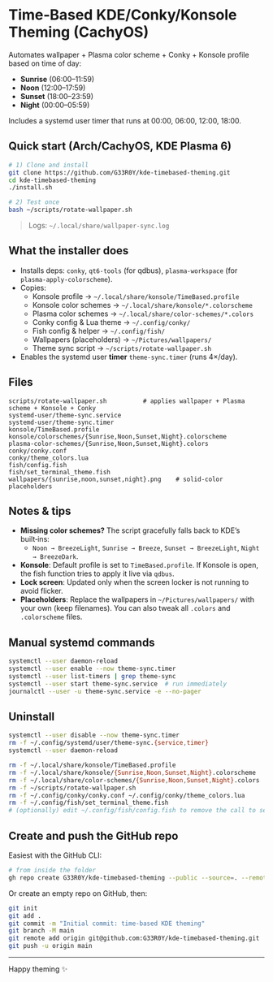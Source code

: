 # Time‑Based KDE/Conky/Konsole Theming (CachyOS)

Automates wallpaper + Plasma color scheme + Conky + Konsole profile based on time of day:
- **Sunrise** (06:00–11:59)
- **Noon** (12:00–17:59)
- **Sunset** (18:00–23:59)
- **Night** (00:00–05:59)

Includes a systemd user timer that runs at 00:00, 06:00, 12:00, 18:00.

## Quick start (Arch/CachyOS, KDE Plasma 6)

```bash
# 1) Clone and install
git clone https://github.com/G33R0Y/kde-timebased-theming.git
cd kde-timebased-theming
./install.sh

# 2) Test once
bash ~/scripts/rotate-wallpaper.sh
```

> Logs: `~/.local/share/wallpaper-sync.log`

## What the installer does

- Installs deps: `conky`, `qt6-tools` (for qdbus), `plasma-workspace` (for `plasma-apply-colorscheme`).
- Copies:
  - Konsole profile → `~/.local/share/konsole/TimeBased.profile`
  - Konsole color schemes → `~/.local/share/konsole/*.colorscheme`
  - Plasma color schemes → `~/.local/share/color-schemes/*.colors`
  - Conky config & Lua theme → `~/.config/conky/`
  - Fish config & helper → `~/.config/fish/`
  - Wallpapers (placeholders) → `~/Pictures/wallpapers/`
  - Theme sync script → `~/scripts/rotate-wallpaper.sh`
- Enables the systemd user **timer** `theme-sync.timer` (runs 4×/day).

## Files

```
scripts/rotate-wallpaper.sh          # applies wallpaper + Plasma scheme + Konsole + Conky
systemd-user/theme-sync.service
systemd-user/theme-sync.timer
konsole/TimeBased.profile
konsole/colorschemes/{Sunrise,Noon,Sunset,Night}.colorscheme
plasma-color-schemes/{Sunrise,Noon,Sunset,Night}.colors
conky/conky.conf
conky/theme_colors.lua
fish/config.fish
fish/set_terminal_theme.fish
wallpapers/{sunrise,noon,sunset,night}.png    # solid-color placeholders
```

## Notes & tips

- **Missing color schemes?** The script gracefully falls back to KDE’s built‑ins:
  - `Noon → BreezeLight`, `Sunrise → Breeze`, `Sunset → BreezeLight`, `Night → BreezeDark`.
- **Konsole**: Default profile is set to `TimeBased.profile`. If Konsole is open, the fish function tries to apply it live via `qdbus`.
- **Lock screen**: Updated only when the screen locker is not running to avoid flicker.
- **Placeholders**: Replace the wallpapers in `~/Pictures/wallpapers/` with your own (keep filenames). You can also tweak all `.colors` and `.colorscheme` files.

## Manual systemd commands

```bash
systemctl --user daemon-reload
systemctl --user enable --now theme-sync.timer
systemctl --user list-timers | grep theme-sync
systemctl --user start theme-sync.service  # run immediately
journalctl --user -u theme-sync.service -e --no-pager
```

## Uninstall

```bash
systemctl --user disable --now theme-sync.timer
rm -f ~/.config/systemd/user/theme-sync.{service,timer}
systemctl --user daemon-reload

rm -f ~/.local/share/konsole/TimeBased.profile
rm -f ~/.local/share/konsole/{Sunrise,Noon,Sunset,Night}.colorscheme
rm -f ~/.local/share/color-schemes/{Sunrise,Noon,Sunset,Night}.colors
rm -f ~/scripts/rotate-wallpaper.sh
rm -f ~/.config/conky/conky.conf ~/.config/conky/theme_colors.lua
rm -f ~/.config/fish/set_terminal_theme.fish
# (optionally) edit ~/.config/fish/config.fish to remove the call to set_terminal_theme
```

## Create and push the GitHub repo

Easiest with the GitHub CLI:

```bash
# from inside the folder
gh repo create G33R0Y/kde-timebased-theming --public --source=. --remote=origin --push
```

Or create an empty repo on GitHub, then:

```bash
git init
git add .
git commit -m "Initial commit: time-based KDE theming"
git branch -M main
git remote add origin git@github.com:G33R0Y/kde-timebased-theming.git
git push -u origin main
```

---

Happy theming ✨
